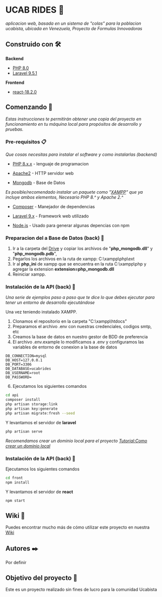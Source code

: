 # UCAB RIDES 🚗
  _aplicacion web, basada en un sistema de "colas" para la poblacion ucabista, ubicada en Venezuela, Proyecto de Formulas Innovadoras_
## Construido con 🛠️
  **Backend**
* [PHP 8.0](https://www.php.net/downloads.php)
* [Laravel 9.5.1](https://laravel.com/docs/9.x)

**Frontend**
* [react-18.2.0](https://es.reactjs.org/)

## Comenzando 🚀

  
_Estas instrucciones te permitirán obtener una copia del proyecto en funcionamiento en tu máquina local para propósitos de desarrollo y pruebas._

  

### Pre-requisitos 📋

  

_Que cosas necesitas para instalar el software y como instalarlas (backend)_ 

* [PHP 8.x.x](https://www.php.net/downloads.php) - lenguaje de programacion

* [Apache2](https://httpd.apache.org/download.cgi) - HTTP servidor web
* [Mongodb](https://www.mongodb.com/) - Base de Datos

_Es posible/recomendado instalar un paquete como "[XAMPP](https://www.apachefriends.org/es/index.html)" que ya incluye ambos elementos, Necesario PHP 8.^ y Apache 2.^_

  

* [Composer](https://getcomposer.org/) - Manejador de dependencias

* [Laravel 9.x](https://laravel.com/docs/9.x) - Framework web utilizado

  
* [Node.js](https://nodejs.org/es/) - Usado para generar algunas depencias con npm
### Preparacion del a Base de Datos (back) 🔧
1. Ir a la carpeta del [Drive](https://drive.google.com/drive/folders/1J8FqD1h-fkRdf3w8orDQRqO6pWsz0vmx?usp=sharing) y copiar los archivos de "**php_mongodb.dll**" y "**php_mongodb.pdb**", 
2. Pegarlos los archivos en la ruta de xampp: C:\xampp\php\ext
3. Ir al **php_ini** de xampp que se encuentra en la ruta C:\xampp\php y agregar la extension **extension=php_mongodb.dll**
4. Reiniciar xampp.
### Instalación de la API (back) 🔧

  _Una serie de ejemplos paso a paso que te dice lo que debes ejecutar para tener un entorno de desarrollo ejecutándose_

Una vez teniendo instalado XAMPP.

  1. Clonamos el repositorio en la carpeta "C:\xampp\htdocs"
2. Preparamos el archivo .env con nuestras credenciales, codigos smtp, etc
3. Creamos la base de datos en nuestro gestor de BDD de preferencia
4. El archivo .env.example lo modificamos a .env y  configuramos las variables de entorno de conexion a la base de datos
```
DB_CONNECTION=mysql
DB_HOST=127.0.0.1
DB_PORT=3306
DB_DATABASE=ucabrides
DB_USERNAME=root
DB_PASSWORD=
```
6. Ejecutamos los siguientes comandos

```bash
cd api
composer install
php artisan storage:link
php artisan key:generate
php artisan migrate:fresh --seed
```
Y levantamos el servidor de **laravel**
```bash
php artisan serve
```
_Recomendamos crear un dominio local para el proyecto [Tutorial:Como crear un dominio local](https://www.youtube.com/watch?v=HzygRlPmYQc)_

  
### Instalación de la API (back) 🔧
Ejecutamos los siguientes comandos
```bash
cd front
npm install 
```
Y levantamos el servidor de **react**
```bash
npm start
```

## Wiki 📖

Puedes encontrar mucho más de cómo utilizar este proyecto en nuestra [Wiki](https://github.com/Wladi1000/FormularInnovadoras)
 

## Autores ✒️

 Por definir
  


## Objetivo del proyecto 📄

Este es un proyecto realizado sin fines de lucro para la comunidad Ucabista
